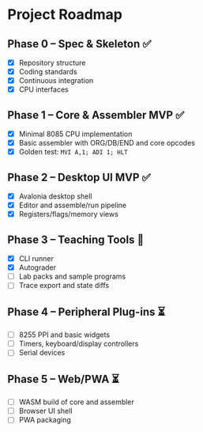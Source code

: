 # Project Roadmap

## Phase 0 – Spec & Skeleton ✅
- [x] Repository structure
- [x] Coding standards
- [x] Continuous integration
- [x] CPU interfaces

## Phase 1 – Core & Assembler MVP ✅
- [x] Minimal 8085 CPU implementation
- [x] Basic assembler with ORG/DB/END and core opcodes
- [x] Golden test: `MVI A,1; ADI 1; HLT`

## Phase 2 – Desktop UI MVP ✅
- [x] Avalonia desktop shell
- [x] Editor and assemble/run pipeline
- [x] Registers/flags/memory views

## Phase 3 – Teaching Tools 🚧
- [x] CLI runner
- [x] Autograder
- [ ] Lab packs and sample programs
- [ ] Trace export and state diffs

## Phase 4 – Peripheral Plug-ins ⏳
- [ ] 8255 PPI and basic widgets
- [ ] Timers, keyboard/display controllers
- [ ] Serial devices

## Phase 5 – Web/PWA ⏳
- [ ] WASM build of core and assembler
- [ ] Browser UI shell
- [ ] PWA packaging
